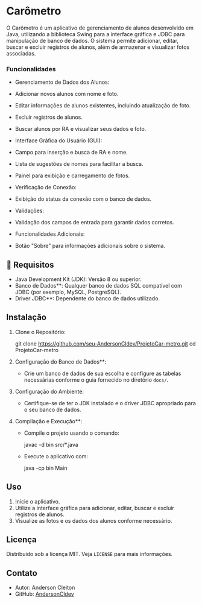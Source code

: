
# Carômetro

O Carômetro é um aplicativo de gerenciamento de alunos desenvolvido em Java, utilizando a biblioteca Swing para a interface gráfica e JDBC para manipulação de banco de dados. O sistema permite adicionar, editar, buscar e excluir registros de alunos, além de armazenar e visualizar fotos associadas.

   ### Funcionalidades

  - Gerenciamento de Dados dos Alunos:
  - Adicionar novos alunos com nome e foto.
  - Editar informações de alunos existentes, incluindo atualização de foto.
  - Excluir registros de alunos.
  - Buscar alunos por RA e visualizar seus dados e foto.

  - Interface Gráfica do Usuário (GUI):
  - Campo para inserção e busca de RA e nome.
  - Lista de sugestões de nomes para facilitar a busca.
  - Painel para exibição e carregamento de fotos.

  - Verificação de Conexão:
  - Exibição do status da conexão com o banco de dados.

  - Validações:
  - Validação dos campos de entrada para garantir dados corretos.

  - Funcionalidades Adicionais:
  - Botão "Sobre" para informações adicionais sobre o sistema.

   ## 📝 Requisitos 

  - Java Development Kit (JDK): Versão 8 ou superior.
  - Banco de Dados**: Qualquer banco de dados SQL compatível com JDBC (por exemplo, MySQL, PostgreSQL).
  - Driver JDBC**: Dependente do banco de dados utilizado.

  ## Instalação

1. Clone o Repositório:
   
   git clone https://github.com/seu-AndersonCldev/ProjetoCar-metro.git
   cd ProjetoCar-metro
   

2. Configuração do Banco de Dados**:
   - Crie um banco de dados de sua escolha e configure as tabelas necessárias conforme o guia fornecido no diretório `docs/`.

3. Configuração do Ambiente:
   - Certifique-se de ter o JDK instalado e o driver JDBC apropriado para o seu banco de dados.

4. Compilação e Execução**:
   - Compile o projeto usando o comando:
     
     javac -d bin src/*.java
     
   - Execute o aplicativo com:
     
     java -cp bin Main
     

  ## Uso

1. Inicie o aplicativo.
2. Utilize a interface gráfica para adicionar, editar, buscar e excluir registros de alunos.
3. Visualize as fotos e os dados dos alunos conforme necessário.

  ## Licença

Distribuído sob a licença MIT. Veja `LICENSE` para mais informações.

  ## Contato

- Autor: Anderson Cleiton
- GitHub: [AndersonCldev](https://github.com/AndersonCldev)


  
